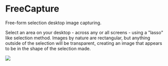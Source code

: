 FreeCapture
===========

Free-form selection desktop image capturing.

Select an area on your desktop - across any or all screens - using a "lasso" like selection method. 
Images by nature are rectangular, but anything outside of the selection will be transparent,
creating an image that appears to be in the shape of the selection made.

![](http://i.imgur.com/pU1qYwI.png)
